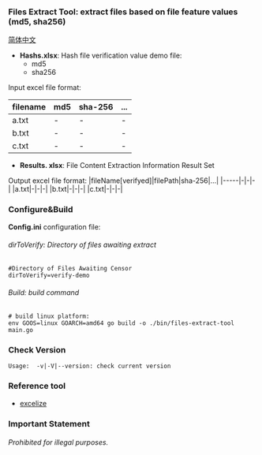 ### Files Extract Tool: extract files based on file feature values (md5, sha256)

[简体中文](README.zh-CN.md)

* **Hashs.xlsx**: Hash file verification value demo file:
    * md5
    * sha256

Input excel file format:

|filename|md5|sha-256|...|
|-----|-|-|-|
|a.txt|-|-|-|
|b.txt|-|-|-|
|c.txt|-|-|-|


* **Results. xlsx**: File Content Extraction Information Result Set

Output excel file format:
|fileName[verifyed]|filePath|sha-256|...|
|-----|-|-|-|
|a.txt|-|-|-|
|b.txt|-|-|-|
|c.txt|-|-|-|

### Configure&Build

**Config.ini** configuration file:

###### dirToVerify: Directory of files awaiting extract

```
#Directory of Files Awaiting Censor
dirToVerify=verify-demo
```

###### Build: build command

```
# build linux platform:
env GOOS=linux GOARCH=amd64 go build -o ./bin/files-extract-tool main.go
```

### Check Version

```
Usage:  -v|-V|--version: check current version
```

### Reference tool
* [excelize](https://github.com/xuri/excelize/v2)

### Important Statement

###### Prohibited for illegal purposes.
